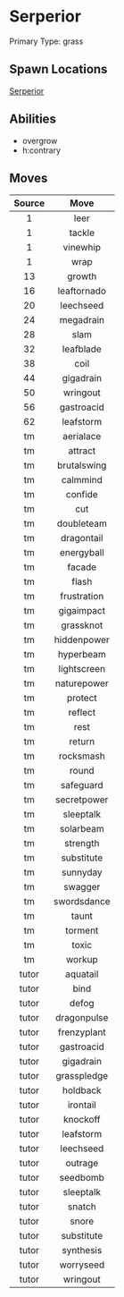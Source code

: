 # Serperior  
Primary Type: grass  
  
## Spawn Locations  
[Serperior](/data/spawn_presets/serperior.md)  
  
## Abilities  
  * overgrow
  * h:contrary
  
  
## Moves  
  
| Source | Move |  
|:---:|:---:|  
| 1 | leer |  
| 1 | tackle |  
| 1 | vinewhip |  
| 1 | wrap |  
| 13 | growth |  
| 16 | leaftornado |  
| 20 | leechseed |  
| 24 | megadrain |  
| 28 | slam |  
| 32 | leafblade |  
| 38 | coil |  
| 44 | gigadrain |  
| 50 | wringout |  
| 56 | gastroacid |  
| 62 | leafstorm |  
| tm | aerialace |  
| tm | attract |  
| tm | brutalswing |  
| tm | calmmind |  
| tm | confide |  
| tm | cut |  
| tm | doubleteam |  
| tm | dragontail |  
| tm | energyball |  
| tm | facade |  
| tm | flash |  
| tm | frustration |  
| tm | gigaimpact |  
| tm | grassknot |  
| tm | hiddenpower |  
| tm | hyperbeam |  
| tm | lightscreen |  
| tm | naturepower |  
| tm | protect |  
| tm | reflect |  
| tm | rest |  
| tm | return |  
| tm | rocksmash |  
| tm | round |  
| tm | safeguard |  
| tm | secretpower |  
| tm | sleeptalk |  
| tm | solarbeam |  
| tm | strength |  
| tm | substitute |  
| tm | sunnyday |  
| tm | swagger |  
| tm | swordsdance |  
| tm | taunt |  
| tm | torment |  
| tm | toxic |  
| tm | workup |  
| tutor | aquatail |  
| tutor | bind |  
| tutor | defog |  
| tutor | dragonpulse |  
| tutor | frenzyplant |  
| tutor | gastroacid |  
| tutor | gigadrain |  
| tutor | grasspledge |  
| tutor | holdback |  
| tutor | irontail |  
| tutor | knockoff |  
| tutor | leafstorm |  
| tutor | leechseed |  
| tutor | outrage |  
| tutor | seedbomb |  
| tutor | sleeptalk |  
| tutor | snatch |  
| tutor | snore |  
| tutor | substitute |  
| tutor | synthesis |  
| tutor | worryseed |  
| tutor | wringout |  
  
